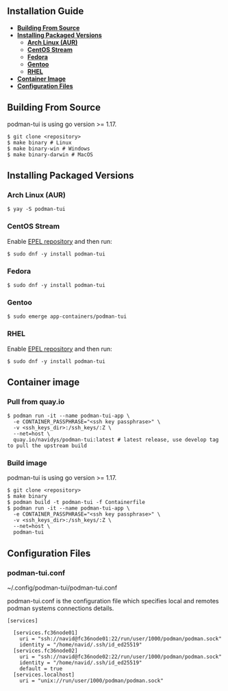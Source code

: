 ## Installation Guide

- [**Building From Source**](#building-from-source)
- [**Installing Packaged Versions**](#installing-packaged-versions)
  - [**Arch Linux (AUR)**](#arch-linux-aur)
  - [**CentOS Stream**](#centos-stream)
  - [**Fedora**](#fedora)
  - [**Gentoo**](#gentoo)
  - [**RHEL**](#rhel)
- [**Container Image**](#container-image)
- [**Configuration Files**](#configurations-files)

## Building From Source

podman-tui is using go version >= 1.17.

```shell
$ git clone <repository>
$ make binary # Linux
$ make binary-win # Windows
$ make binary-darwin # MacOS
```

## Installing Packaged Versions

### Arch Linux (AUR)

```shell
$ yay -S podman-tui
```

### CentOS Stream

Enable [EPEL repository](https://docs.fedoraproject.org/en-US/epel/) and then run:

```shell
$ sudo dnf -y install podman-tui
```

### Fedora

```shell
$ sudo dnf -y install podman-tui
```

### Gentoo

```shell
$ sudo emerge app-containers/podman-tui
```

### RHEL

Enable [EPEL repository](https://docs.fedoraproject.org/en-US/epel/) and then run:

```shell
$ sudo dnf -y install podman-tui
```

## Container image

### Pull from quay.io

```shell
$ podman run -it --name podman-tui-app \
  -e CONTAINER_PASSPHRASE="<ssh key passphrase>" \
  -v <ssh_keys_dir>:/ssh_keys/:Z \
  --net=host \
  quay.io/navidys/podman-tui:latest # latest release, use develop tag to pull the upstream build
```

### Build image

podman-tui is using go version >= 1.17.

```shell
$ git clone <repository>
$ make binary
$ podman build -t podman-tui -f Containerfile
$ podman run -it --name podman-tui-app \
  -e CONTAINER_PASSPHRASE="<ssh key passphrase>" \
  -v <ssh_keys_dir>:/ssh_keys/:Z \
  --net=host \
  podman-tui
```


## Configuration Files

### podman-tui.conf

~/.config/podman-tui/podman-tui.conf

podman-tui.conf is the configuration file which specifies local and remotes podman systems connections details.

```shell
[services]

  [services.fc36node01]
    uri = "ssh://navid@fc36node01:22/run/user/1000/podman/podman.sock"
    identity = "/home/navid/.ssh/id_ed25519"
  [services.fc36node02]
    uri = "ssh://navid@fc36node02:22/run/user/1000/podman/podman.sock"
    identity = "/home/navid/.ssh/id_ed25519"
    default = true
  [services.localhost]
    uri = "unix://run/user/1000/podman/podman.sock"
```
